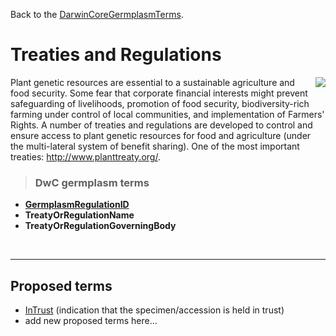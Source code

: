 Back to the [DarwinCoreGermplasmTerms](DarwinCoreGermplasmTerms.md).

# Treaties and Regulations #

<img src='http://darwincore-germplasm.googlecode.com/svn/trunk/images/logos/itpgrfa_logo.jpg' align='right' />

Plant genetic resources are essential to a sustainable agriculture and food security. Some fear that corporate financial interests might prevent safeguarding of livelihoods, promotion of food security, biodiversity-rich farming under control of local communities, and implementation of Farmers' Rights. A number of treaties and regulations are developed to control and ensure access to plant genetic resources for food and agriculture (under the multi-lateral system of benefit sharing). One of the most important treaties: http://www.planttreaty.org/.



> ### DwC germplasm terms ###
  * **[GermplasmRegulationID](GermplasmRegulationID.md)**
  * **TreatyOrRegulationName**
  * **TreatyOrRegulationGoverningBody**



<br />

---


## Proposed terms ##

  * [InTrust](InTrust.md) (indication that the specimen/accession is held in trust)
  * add new proposed terms here...